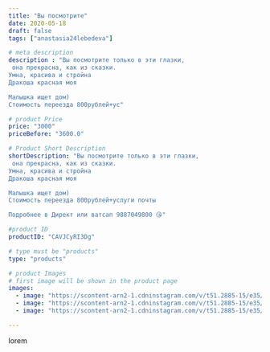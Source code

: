 ```yaml
---
title: "Вы посмотрите"
date: 2020-05-18
draft: false
tags: ["anastasia24lebedeva"]

# meta description
description : "Вы посмотрите только в эти глазки,
 она прекрасна, как из сказки.
Умна, красива и стройна
Дракоша красная моя

Малышка ищет дом)
Стоимость переезда 800рублей+ус"

# product Price
price: "3000"
priceBefore: "3600.0"

# Product Short Description
shortDescription: "Вы посмотрите только в эти глазки,
 она прекрасна, как из сказки.
Умна, красива и стройна
Дракоша красная моя

Малышка ищет дом)
Стоимость переезда 800рублей+услуги почты

Подробнее в Директ или ватсап 9887049800 😘"

#product ID
productID: "CAVJCyRI3Dg"

# type must be "products"
type: "products"

# product Images
# first image will be shown in the product page
images:
  - image: "https://scontent-arn2-1.cdninstagram.com/v/t51.2885-15/e35/97551952_710545369748842_990144798626980437_n.jpg?se=7&tp=1&_nc_ht=scontent-arn2-1.cdninstagram.com&_nc_cat=110&_nc_ohc=amZ3-wJD76oAX-mOkVw&ccb=7-4&oh=36b3c5b18fcddf8e9ecaa940d0d2d940&oe=60833FF2&ig_cache_key=MjMxMTc5Mzc1MDI1ODcxMjQ5MQ%3D%3D.2-ccb7-4"
  - image: "https://scontent-arn2-1.cdninstagram.com/v/t51.2885-15/e35/98423638_925957311197951_8296586484488909603_n.jpg?se=7&tp=1&_nc_ht=scontent-arn2-1.cdninstagram.com&_nc_cat=111&_nc_ohc=HF6dDnD8m2YAX-uAHAS&ccb=7-4&oh=78e72f9c50300e540e378c7d2aae28d9&oe=608382A9&ig_cache_key=MjMxMTc5Mzc1MDI3NTUxNTcwNQ%3D%3D.2-ccb7-4"
  - image: "https://scontent-arn2-1.cdninstagram.com/v/t51.2885-15/e35/98119140_128730285476374_4701159012659992877_n.jpg?se=7&tp=1&_nc_ht=scontent-arn2-1.cdninstagram.com&_nc_cat=110&_nc_ohc=6u-u1ke2B4MAX_T9_J7&ccb=7-4&oh=1c8f3b36046229cffeb2bdcea8e859b1&oe=6084A8CC&ig_cache_key=MjMxMTc5Mzc1MDI1MDMxMTEyMg%3D%3D.2-ccb7-4"

---
```

lorem
